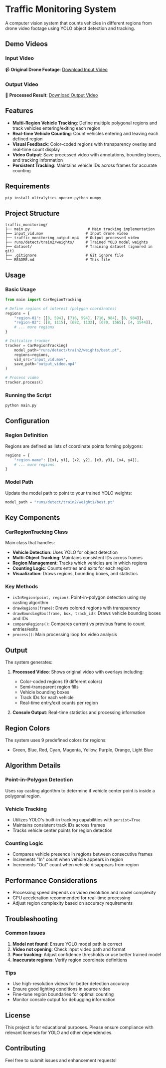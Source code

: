 # Traffic Monitoring System

A computer vision system that counts vehicles in different regions from drone video footage using YOLO object detection and tracking.

## Demo Videos

### Input Video
📹 **Original Drone Footage**: [Download Input Video](https://drive.google.com/file/d/1ShkuRXyxfJYIA-2UNSazPAygDz0jRqgT/view?usp=drive_link)

### Output Video
🎯 **Processed Result**: [Download Output Video](https://drive.google.com/file/d/1_J8vKGNZbm2SQm0mutIfKx6lrWOd2iKE/view?usp=drive_link)

## Features

- **Multi-Region Vehicle Tracking**: Define multiple polygonal regions and track vehicles entering/exiting each region
- **Real-time Vehicle Counting**: Count vehicles entering and leaving each defined region
- **Visual Feedback**: Color-coded regions with transparency overlay and real-time count display
- **Video Output**: Save processed video with annotations, bounding boxes, and tracking information
- **Persistent Tracking**: Maintains vehicle IDs across frames for accurate counting

## Requirements

```bash
pip install ultralytics opencv-python numpy
```

## Project Structure

```
traffic_monitoring/
├── main.py                          # Main tracking implementation
├── input_vid.mov                   # Input drone video
├── traffic_monitoring_output.mp4   # Output processed video
├── runs/detect/train2/weights/     # Trained YOLO model weights
├── dataset/                        # Training dataset (ignored in git)
├── .gitignore                      # Git ignore file
└── README.md                       # This file
```

## Usage

### Basic Usage

```python
from main import CarRegionTracking

# Define regions of interest (polygon coordinates)
regions = {
    "region-01": [[8, 594], [716, 594], [716, 984], [8, 984]],
    "region-02": [[8, 1115], [682, 1132], [670, 1565], [4, 1544]],
    # ... more regions
}

# Initialize tracker
tracker = CarRegionTracking(
    model_path="runs/detect/train2/weights/best.pt",
    regions=regions,
    vid_src="input_vid.mov",
    save_path="output_video.mp4"
)

# Process video
tracker.process()
```

### Running the Script

```bash
python main.py
```

## Configuration

### Region Definition

Regions are defined as lists of coordinate points forming polygons:

```python
regions = {
    "region-name": [[x1, y1], [x2, y2], [x3, y3], [x4, y4]],
    # ... more regions
}
```

### Model Path

Update the model path to point to your trained YOLO weights:

```python
model_path = "runs/detect/train2/weights/best.pt"
```

## Key Components

### CarRegionTracking Class

Main class that handles:
- **Vehicle Detection**: Uses YOLO for object detection
- **Multi-Object Tracking**: Maintains consistent IDs across frames
- **Region Management**: Tracks which vehicles are in which regions
- **Counting Logic**: Counts entries and exits for each region
- **Visualization**: Draws regions, bounding boxes, and statistics

### Key Methods

- `isInRegion(point, region)`: Point-in-polygon detection using ray casting algorithm
- `drawRegions(frame)`: Draws colored regions with transparency
- `drawBoundingBox(frame, box, track_id)`: Draws vehicle bounding boxes and IDs
- `compareRegions()`: Compares current vs previous frame to count entries/exits
- `process()`: Main processing loop for video analysis

## Output

The system generates:

1. **Processed Video**: Shows original video with overlays including:
   - Color-coded regions (9 different colors)
   - Semi-transparent region fills
   - Vehicle bounding boxes
   - Track IDs for each vehicle
   - Real-time entry/exit counts per region

2. **Console Output**: Real-time statistics and processing information

## Region Colors

The system uses 9 predefined colors for regions:
- Green, Blue, Red, Cyan, Magenta, Yellow, Purple, Orange, Light Blue

## Algorithm Details

### Point-in-Polygon Detection

Uses ray casting algorithm to determine if vehicle center point is inside a polygonal region.

### Vehicle Tracking

- Utilizes YOLO's built-in tracking capabilities with `persist=True`
- Maintains consistent track IDs across frames
- Tracks vehicle center points for region detection

### Counting Logic

- Compares vehicle presence in regions between consecutive frames
- Increments "In" count when vehicle appears in region
- Increments "Out" count when vehicle disappears from region

## Performance Considerations

- Processing speed depends on video resolution and model complexity
- GPU acceleration recommended for real-time processing
- Adjust region complexity based on accuracy requirements

## Troubleshooting

### Common Issues

1. **Model not found**: Ensure YOLO model path is correct
2. **Video not opening**: Check input video path and format
3. **Poor tracking**: Adjust confidence thresholds or use better trained model
4. **Inaccurate regions**: Verify region coordinate definitions

### Tips

- Use high-resolution videos for better detection accuracy
- Ensure good lighting conditions in source video
- Fine-tune region boundaries for optimal counting
- Monitor console output for debugging information

## License

This project is for educational purposes. Please ensure compliance with relevant licenses for YOLO and other dependencies.

## Contributing

Feel free to submit issues and enhancement requests!
